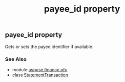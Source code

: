 ﻿---
title: payee_id property
second_title: Aspose.Finance for Python via .NET API References
description: 
type: docs
weight: 170
url: /python-net/aspose.finance.ofx/statementtransaction/payee_id/
is_root: false
---

## payee_id property


Gets or sets the payee identifier if available.

### See Also
* module [aspose.finance.ofx](../../)
* class [StatementTransaction](/finance/python-net/aspose.finance.ofx/statementtransaction)
